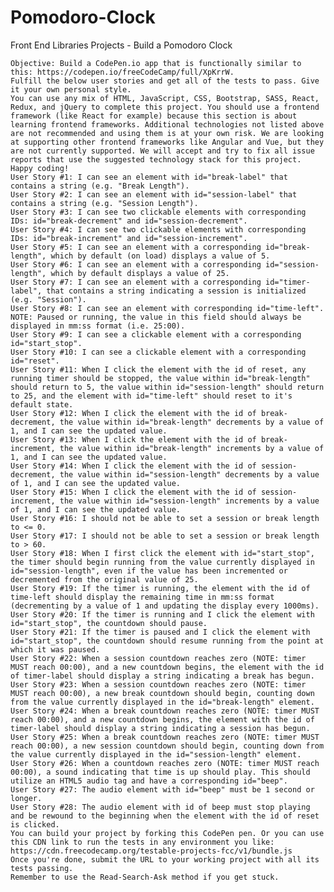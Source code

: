 # Pomodoro-Clock
Front End Libraries Projects - Build a Pomodoro Clock

    Objective: Build a CodePen.io app that is functionally similar to this: https://codepen.io/freeCodeCamp/full/XpKrrW.
    Fulfill the below user stories and get all of the tests to pass. Give it your own personal style.
    You can use any mix of HTML, JavaScript, CSS, Bootstrap, SASS, React, Redux, and jQuery to complete this project. You should use a frontend framework (like React for example) because this section is about learning frontend frameworks. Additional technologies not listed above are not recommended and using them is at your own risk. We are looking at supporting other frontend frameworks like Angular and Vue, but they are not currently supported. We will accept and try to fix all issue reports that use the suggested technology stack for this project. Happy coding!
    User Story #1: I can see an element with id="break-label" that contains a string (e.g. "Break Length").
    User Story #2: I can see an element with id="session-label" that contains a string (e.g. "Session Length").
    User Story #3: I can see two clickable elements with corresponding IDs: id="break-decrement" and id="session-decrement".
    User Story #4: I can see two clickable elements with corresponding IDs: id="break-increment" and id="session-increment".
    User Story #5: I can see an element with a corresponding id="break-length", which by default (on load) displays a value of 5.
    User Story #6: I can see an element with a corresponding id="session-length", which by default displays a value of 25.
    User Story #7: I can see an element with a corresponding id="timer-label", that contains a string indicating a session is initialized (e.g. "Session").
    User Story #8: I can see an element with corresponding id="time-left". NOTE: Paused or running, the value in this field should always be displayed in mm:ss format (i.e. 25:00).
    User Story #9: I can see a clickable element with a corresponding id="start_stop".
    User Story #10: I can see a clickable element with a corresponding id="reset".
    User Story #11: When I click the element with the id of reset, any running timer should be stopped, the value within id="break-length" should return to 5, the value within id="session-length" should return to 25, and the element with id="time-left" should reset to it's default state.
    User Story #12: When I click the element with the id of break-decrement, the value within id="break-length" decrements by a value of 1, and I can see the updated value.
    User Story #13: When I click the element with the id of break-increment, the value within id="break-length" increments by a value of 1, and I can see the updated value.
    User Story #14: When I click the element with the id of session-decrement, the value within id="session-length" decrements by a value of 1, and I can see the updated value.
    User Story #15: When I click the element with the id of session-increment, the value within id="session-length" increments by a value of 1, and I can see the updated value.
    User Story #16: I should not be able to set a session or break length to <= 0.
    User Story #17: I should not be able to set a session or break length to > 60.
    User Story #18: When I first click the element with id="start_stop", the timer should begin running from the value currently displayed in id="session-length", even if the value has been incremented or decremented from the original value of 25.
    User Story #19: If the timer is running, the element with the id of time-left should display the remaining time in mm:ss format (decrementing by a value of 1 and updating the display every 1000ms).
    User Story #20: If the timer is running and I click the element with id="start_stop", the countdown should pause.
    User Story #21: If the timer is paused and I click the element with id="start_stop", the countdown should resume running from the point at which it was paused.
    User Story #22: When a session countdown reaches zero (NOTE: timer MUST reach 00:00), and a new countdown begins, the element with the id of timer-label should display a string indicating a break has begun.
    User Story #23: When a session countdown reaches zero (NOTE: timer MUST reach 00:00), a new break countdown should begin, counting down from the value currently displayed in the id="break-length" element.
    User Story #24: When a break countdown reaches zero (NOTE: timer MUST reach 00:00), and a new countdown begins, the element with the id of timer-label should display a string indicating a session has begun.
    User Story #25: When a break countdown reaches zero (NOTE: timer MUST reach 00:00), a new session countdown should begin, counting down from the value currently displayed in the id="session-length" element.
    User Story #26: When a countdown reaches zero (NOTE: timer MUST reach 00:00), a sound indicating that time is up should play. This should utilize an HTML5 audio tag and have a corresponding id="beep".
    User Story #27: The audio element with id="beep" must be 1 second or longer.
    User Story #28: The audio element with id of beep must stop playing and be rewound to the beginning when the element with the id of reset is clicked.
    You can build your project by forking this CodePen pen. Or you can use this CDN link to run the tests in any environment you like: https://cdn.freecodecamp.org/testable-projects-fcc/v1/bundle.js
    Once you're done, submit the URL to your working project with all its tests passing.
    Remember to use the Read-Search-Ask method if you get stuck.
